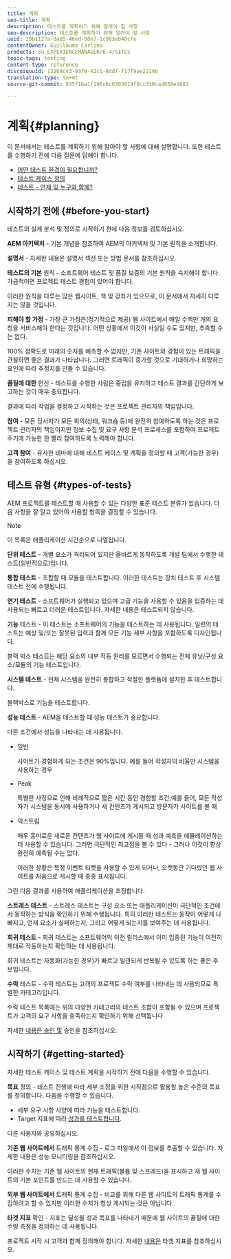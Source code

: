 ```yaml
---
title: 계획
seo-title: 계획
description: 테스트를 계획하기 위해 알아야 할 사항
seo-description: 테스트를 계획하기 위해 알아야 할 사항
uuid: 29b1127a-da85-46ed-98e7-1c983eb40cfe
contentOwner: Guillaume Carlino
products: SG_EXPERIENCEMANAGER/6.4/SITES
topic-tags: testing
content-type: reference
discoiquuid: 12268c43-93f9-42c1-8dd7-f17f9ae2219b
translation-type: tm+mt
source-git-commit: 835f1ba1f196c6c6303019f0cc310cad850e1682

---
```



# 계획{#planning}

이 문서에서는 테스트를 계획하기 위해 알아야 할 사항에 대해 설명합니다. 또한 테스트를 수행하기 전에 다음 질문에 답해야 합니다.

* [어떤 테스트 환경이 필요합니까?](/help/sites-developing/test-environments.md)
* [테스트 케이스 정의](/help/sites-developing/test-cases.md)
* [테스트 - 언제 및 누구와 함께?](/help/sites-developing/when-who.md)

## 시작하기 전에 {#before-you-start}

테스트의 실제 분석 및 정의로 시작하기 전에 다음 정보를 검토하십시오.

**AEM 아키텍처** - 기본 개념을 참조하여 AEM의 아키텍처 및 기본 원칙을 소개합니다.

**설명서** - 자세한 내용은 설명서 섹션 또는 방법 문서를 참조하십시오.

**테스트의 기본** 원칙 - 소프트웨어 테스트 및 품질 보증의 기본 원칙을 숙지해야 합니다. 가급적이면 프로젝트 테스트 경험이 있어야 합니다.

이러한 원칙을 다루는 많은 웹사이트, 책 및 강좌가 있으므로, 이 문서에서 자세히 다루지는 않을 것입니다.

**피해야 할 가정** - 가장 큰 가정은(정기적으로 제공) 웹 사이트에서 매일 수백만 개의 요청을 서비스해야 한다는 것입니다. 어떤 상황에서 이것이 사실일 수도 있지만, 추측할 수는 없다.

100% 정확도로 미래의 숫자를 예측할 수 없지만, 기존 사이트와 경험이 있는 트래픽을 관찰하면 좋은 결과가 나타납니다. 그러면 트래픽이 증가할 것으로 기대하거나 희망하는 요인에 따라 추정치를 만들 수 있습니다.

**품질에 대한** 헌신 - 테스트를 수행한 사람은 중립을 유지하고 테스트 결과를 간단하게 보고하는 것이 매우 중요합니다.

결과에 따라 작업을 결정하고 시작하는 것은 프로젝트 관리자의 책임입니다.

**참여** - 모든 당사자가 모든 회의(상태, 워크숍 등)에 완전히 참여하도록 하는 것은 프로젝트 관리자의 책임이지만 정보 수집 및 요구 사항 분석 프로세스를 포함하여 프로젝트 주기에 가능한 한 빨리 참여하도록 노력해야 합니다.

**고객 참여** - 유사한 테마에 대해 테스트 케이스 및 계획을 정의할 때 고객(가능한 경우)을 참여하도록 하십시오.

## 테스트 유형 {#types-of-tests}

AEM 프로젝트를 테스트할 때 사용할 수 있는 다양한 표준 테스트 분류가 있습니다. 다음 사항을 잘 알고 있어야 사용할 항목을 결정할 수 있습니다.

>[!NOTE]
>
>이 목록은 애플리케이션 시간순으로 나열됩니다.

**단위 테스트** - 개별 요소가 격리되어 있지만 올바르게 동작하도록 개발 팀에서 수행한 테스트(일반적으로)입니다.

**통합 테스트** - 조합할 때 모듈을 테스트합니다. 이러한 테스트는 장치 테스트 후 시스템 테스트 전에 수행됩니다.

**연기 테스트** - 소프트웨어가 실행되고 있으며 고급 기능을 사용할 수 있음을 입증하는 데 사용되는 빠르고 더러운 테스트입니다. 자세한 내용은 테스트되지 않습니다.

**기능** 테스트 - 이 테스트는 소프트웨어의 기능을 테스트하는 데 사용됩니다. 일련의 테스트는 예상 및/또는 잘못된 입력과 함께 모든 기능 세부 사항을 포함하도록 디자인됩니다.

블랙 박스 테스트는 해당 요소의 내부 작동 원리를 모르면서 수행되는 전체 유닛/구성 요소/모듈의 기능 테스트입니다.

**시스템 테스트** - 전체 시스템을 완전히 통합하고 적절한 플랫폼에 설치한 후 테스트합니다.

블랙박스로 기능을 테스트합니다.

**성능 테스트** - AEM을 테스트할 때 성능 테스트가 중요합니다.

다른 조건에서 성능을 나타내는 데 사용됩니다.

* 일반

   사이트가 경험하게 되는 조건은 90%입니다. 예를 들어 작성자의 비율만 시스템을 사용하는 경우

* Peak

   특별한 사정으로 인해 비례적으로 짧은 시간 동안 경험할 조건;예를 들어, 모든 작성자가 시스템을 동시에 사용하거나 새 컨텐츠가 게시되고 방문자가 사이트를 볼 때

* 익스트림

   매우 흥미로운 새로운 컨텐츠가 웹 사이트에 게시될 때 성과 예측을 에뮬레이션하는 데 사용할 수 있습니다. 그러면 극단적인 최고점을 볼 수 있다 - 그러나 이것이 항상 완전히 예측될 수는 없다.

   이러한 상황은 특정 이벤트 티켓을 사용할 수 있게 되거나, 오랫동안 기다렸던 웹 사이트를 처음으로 게시할 때 종종 표시됩니다.

그런 다음 결과를 사용하여 애플리케이션을 조정합니다.

**스트레스 테스트** - 스트레스 테스트는 구성 요소 또는 애플리케이션이 극단적인 조건에서 동작하는 방식을 확인하기 위해 수행됩니다. 특히 이러한 테스트는 동작이 어떻게 나빠지고, 언제 요소가 실패하는지, 그리고 어떻게 되는지를 보여주는 데 사용됩니다.

**회귀 테스트** - 회귀 테스트는 소프트웨어의 이전 릴리스에서 이미 입증된 기능이 여전히 제대로 작동하는지 확인하는 데 사용됩니다.

회귀 테스트는 자동화(가능한 경우)가 빠르고 일관되게 반복될 수 있도록 하는 좋은 후보입니다.

**수락** 테스트 - 수락 테스트는 고객의 프로젝트 수락 여부를 나타내는 데 사용되므로 특별한 카테고리입니다.

수락 테스트 목록에는 위의 다양한 카테고리의 테스트 조합이 포함될 수 있으며 프로젝트가 고객의 요구 사항을 충족하는지 확인하기 위해 선택됩니다

자세한 [내용은 승인 및](/help/sites-developing/acceptance-signoff.md) 승인을 참조하십시오.

## 시작하기 {#getting-started}

자세한 테스트 케이스 및 테스트 계획을 시작하기 전에 다음을 수행할 수 있습니다.

**목표** 정의 - 테스트 진행에 따라 세부 조정을 위한 시작점으로 활용할 높은 수준의 목표를 정의합니다. 다음을 수행할 수 있습니다.

* 세부 요구 사항 사양에 따라 기능을 테스트합니다.
* Target 지표에 따라 [성과를 테스트합니다](/help/managing/best-practices-further-reference.md#key-performance-indicators-and-target-metrics).

다른 사용자와 공유하십시오.

**기존 웹 사이트에서** 트래픽 통계 수집 - 로그 파일에서 이 정보를 추출할 수 있습니다. 자세한 내용은 성능 모니터링을 참조하십시오.

이러한 수치는 기존 웹 사이트의 현재 트래픽(볼륨 및 스프레드)을 표시하고 새 웹 사이트의 기본 포인트를 만드는 데 사용할 수 있습니다.

**외부 웹 사이트에서** 트래픽 통계 수집 - 비교를 위해 다른 웹 사이트의 트래픽 통계를 수집하려고 할 수 있지만 이러한 수치가 항상 게시되는 것은 아닙니다.

**타겟 지표** 확인 - 지표는 달성될 성과 목표를 나타내기 때문에 웹 사이트의 품질에 대한 수량 측정을 정의하는 데 사용됩니다.

프로젝트 시작 시 고객과 함께 정의해야 합니다. 자세한 [내용은](/help/sites-developing/planning.md) 타겟 지표를 참조하십시오.
